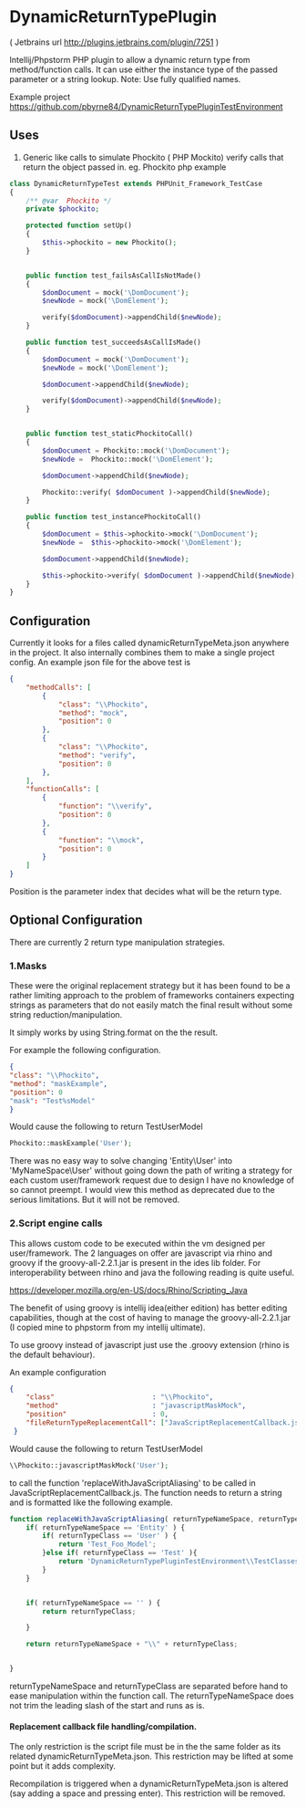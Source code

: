 DynamicReturnTypePlugin
=======================
( Jetbrains url http://plugins.jetbrains.com/plugin/7251 )

Intellij/Phpstorm PHP plugin to allow a dynamic return type from method/function calls. It can use either the instance type of the passed parameter or a string lookup.
Note: Use fully qualified names.

Example project
https://github.com/pbyrne84/DynamicReturnTypePluginTestEnvironment

Uses
----
1. Generic like calls to simulate Phockito ( PHP Mockito) verify calls that return the object passed in.
eg. Phockito php example
```php
class DynamicReturnTypeTest extends PHPUnit_Framework_TestCase
{
    /** @var  Phockito */
    private $phockito;

    protected function setUp()
    {
        $this->phockito = new Phockito();
    }


    public function test_failsAsCallIsNotMade()
    {
        $domDocument = mock('\DomDocument');
        $newNode = mock('\DomElement');

        verify($domDocument)->appendChild($newNode);
    }

    public function test_succeedsAsCallIsMade()
    {
        $domDocument = mock('\DomDocument');
        $newNode = mock('\DomElement');

        $domDocument->appendChild($newNode);

        verify($domDocument)->appendChild($newNode);
    }


    public function test_staticPhockitoCall()
    {
        $domDocument = Phockito::mock('\DomDocument');
        $newNode =  Phockito::mock('\DomElement');

        $domDocument->appendChild($newNode);

        Phockito::verify( $domDocument )->appendChild($newNode);
    }

    public function test_instancePhockitoCall()
    {
        $domDocument = $this->phockito->mock('\DomDocument');
        $newNode =  $this->phockito->mock('\DomElement');

        $domDocument->appendChild($newNode);

        $this->phockito->verify( $domDocument )->appendChild($newNode);
    }
}
```

Configuration
-------------
Currently it looks for a files called dynamicReturnTypeMeta.json anywhere in the project. It also internally combines them to make a single project config. An example json file for the above test is

```json
{
    "methodCalls": [
        {
            "class": "\\Phockito",
            "method": "mock",
            "position": 0
        },
        {
            "class": "\\Phockito",
            "method": "verify",
            "position": 0
        },
    ],
    "functionCalls": [
        {
            "function": "\\verify",
            "position": 0
        },
        {
            "function": "\\mock",
            "position": 0
        }
    ]
}
```

Position is the parameter index that decides what will be the return type.


Optional Configuration
----------------------
There are currently 2 return type manipulation strategies.

### 1.Masks
These were the original replacement strategy but it has been found to be a rather limiting approach to the problem of frameworks containers expecting strings as parameters that do not easily match the final result without some string reduction/manipulation.

It simply works by using String.format on the the result.

For example the following configuration.
```json
{
"class": "\\Phockito",
"method": "maskExample",
"position": 0
"mask": "Test%sModel"
}
```

Would cause the following to return TestUserModel
```php
Phockito::maskExample('User');
```

There was no easy way to solve changing 'Entity\User' into 'MyNameSpace\User' without going down the path of writing a strategy for each custom user/framework request due to design I have no knowledge of so cannot preempt. I would view this method as deprecated due to the serious limitations. But it will not be removed.

### 2.Script engine calls
This allows custom code to be executed within the vm designed per user/framework. The 2 languages on offer are javascript via rhino and groovy if the groovy-all-2.2.1.jar is present in the ides lib folder. For interoperability between rhino and java the following reading is quite useful.

https://developer.mozilla.org/en-US/docs/Rhino/Scripting_Java

The benefit of using groovy is intellij idea(either edition) has better editing capabilities, though at the cost of having to manage the groovy-all-2.2.1.jar (I copied mine to phpstorm from my intellij ultimate).

To use groovy instead of javascript just use the .groovy extension (rhino is the default behaviour).

An example configuration

```json
{
    "class"                        : "\\Phockito",
    "method"                       : "javascriptMaskMock",
    "position"                     : 0,
    "fileReturnTypeReplacementCall": ["JavaScriptReplacementCallback.js", "replaceWithJavaScriptAliasing"]
 }
```

Would cause the following to return TestUserModel
```php
\\Phockito::javascriptMaskMock('User');
```

to call the function 'replaceWithJavaScriptAliasing' to be called in JavaScriptReplacementCallback.js. The function needs to return a string and is formatted like the following example.

```js
function replaceWithJavaScriptAliasing( returnTypeNameSpace, returnTypeClass, className, methodName  ){
    if( returnTypeNameSpace == 'Entity' ) {
        if( returnTypeClass == 'User' ) {
            return 'Test_Foo_Model';
        }else if( returnTypeClass == 'Test' ){
            return 'DynamicReturnTypePluginTestEnvironment\\TestClasses\\TestEntity';
        }
    }


    if( returnTypeNameSpace == '' ) {
        return returnTypeClass;

    }

    return returnTypeNameSpace + "\\" + returnTypeClass;


}
```

returnTypeNameSpace and returnTypeClass are separated before hand to ease manipulation within the function call. The returnTypeNameSpace does not trim the leading slash of the start and runs as is.

#### Replacement callback file handling/compilation.
The only restriction is the script file must be in the the same folder as its related dynamicReturnTypeMeta.json. This restriction may be lifted at some point but it adds complexity.

Recompilation is triggered when a dynamicReturnTypeMeta.json is altered (say adding a space and pressing enter). This restriction will be removed.


















